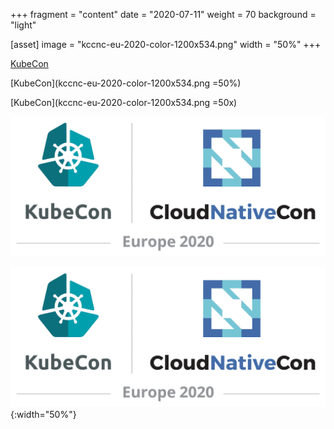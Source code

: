 +++
fragment = "content"
date = "2020-07-11"
weight = 70
background = "light"

[asset]
  image = "kccnc-eu-2020-color-1200x534.png"
  width = "50%"
+++

[KubeCon](kccnc-eu-2020-color-1200x534.png)

[KubeCon](kccnc-eu-2020-color-1200x534.png =50%)

[KubeCon](kccnc-eu-2020-color-1200x534.png =50x)

![KubeCon](kccnc-eu-2020-color-1200x534.png) <!-- .element width="50%" -->

![KubeCon](kccnc-eu-2020-color-1200x534.png){:width="50%"}
